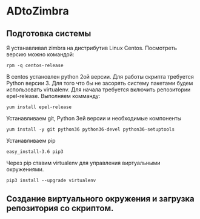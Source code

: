 # ADtoZimbra
## Подготовка системы
Я устанавливал zimbra на дистрибутив Linux Centos. Посмотреть версию можно командой:

`rpm -q centos-release`

В centos установлен python 2ой версии. Для работы скрипта требуется Python версии 3. 
Для того что бы не засорять систему пакетами будем использовать virtualenv. Для начала
требуется включить репозитории epel-release. Выполняем комманду:

`yum install epel-release`

Устанавливаем git, Python 3ей версии и необходимые компоненты

`yum install -y git python36 python36-devel python36-setuptools`

Устанавливаем pip

`easy_install-3.6 pip3`

Через pip ставим virtualenv для управления виртуальными окружениями. 

`pip3 install --upgrade virtualenv`

## Создание виртуального окружения и загрузка репозитория со скриптом.

